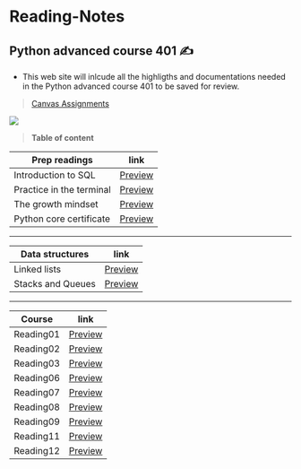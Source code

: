 # Reading-Notes
## Python advanced course 401 ✍️
- This web site will inlcude all the highligths and documentations needed in the Python advanced course 401 to be saved for review. 

> [Canvas Assignments](https://canvas.instructure.com/courses/4333667/assignments)

![](https://media.giphy.com/media/uB86ZyWQsnFSGYe2sA/giphy.gif)

> **Table of content**

| Prep readings | link |
| ----------- | ----------- |
| Introduction to SQL  | [Preview](https://dialaabulkhail.github.io/Reading-Notes/Prep/intro_to_sql.html) |
| Practice in the terminal | [Preview](https://dialaabulkhail.github.io/Reading-Notes/Prep/practice_in_terminal.html) |
| The growth mindset | [Preview](https://dialaabulkhail.github.io/Reading-Notes/Prep/the_growth_midset.html) |
| Python core certificate | [Preview](https://www.sololearn.com/certificates/course/en/25082172/1073/landscape/png) |

_______________________________________________________

| Data structures | link |
| ----------- | ----------- |
| Linked lists | [Preview](https://dialaabulkhail.github.io/Reading-Notes/Datastructure/Linked_lists.html) |
| Stacks and Queues | [Preview](https://dialaabulkhail.github.io/Reading-Notes/Datastructure/Stacks_and_Queues.html) |


_______________________________________________________

| Course | link |
| ----------- | ----------- |
| Reading01 | [Preview](https://dialaabulkhail.github.io/Reading-Notes/Courses/Read_Class01.html) |
| Reading02 | [Preview](https://dialaabulkhail.github.io/Reading-Notes/Courses/Read_Class02.html) |
| Reading03 | [Preview](https://dialaabulkhail.github.io/Reading-Notes/Courses/Read_Class04.html) |
| Reading06 | [Preview](https://dialaabulkhail.github.io/Reading-Notes/Courses/Read_Class06.html) |
| Reading07 | [Preview](https://dialaabulkhail.github.io/Reading-Notes/Courses/Read_Class07.html) |
| Reading08 | [Preview](https://dialaabulkhail.github.io/Reading-Notes/Courses/Read_Class08.html) |
| Reading09 | [Preview](https://dialaabulkhail.github.io/Reading-Notes/Courses/Read_Class09.html) |
| Reading11 | [Preview](https://dialaabulkhail.github.io/Reading-Notes/Courses/Read_Class11.html) |
| Reading12| [Preview](https://github.com/dialaabulkhail/Reading-Notes/Courses/Read_Class12) |







